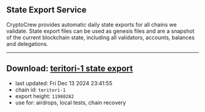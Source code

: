 ## State Export Service
CryptoCrew provides automatic daily state exports for all chains we validate. State export files can be used as genesis files and are a snapshot of the current blockchain state, including all validators, accounts, balances and delegations.

---
**Download: [teritori-1 state export](https://dl-eu2.ccvalidators.com/SERVICE/teritori/teritori-1_export_11980282.json)**
---

- last updated: Fri Dec 13 2024 23:41:55
- chain id: `teritori-1`
- export height: `11980282`
- use for: airdrops, local tests, chain recovery
